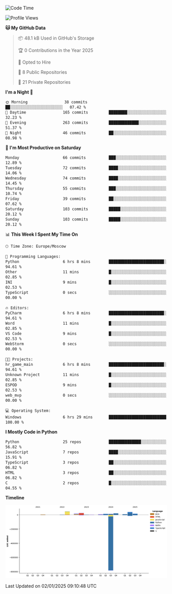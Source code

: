<!--START_SECTION:waka-->
![Code Time](http://img.shields.io/badge/Code%20Time-576%20hrs%2028%20mins-blue)

![Profile Views](http://img.shields.io/badge/Profile%20Views-6-blue)

**🐱 My GitHub Data** 

> 📦 48.1 kB Used in GitHub's Storage 
 > 
> 🏆 0 Contributions in the Year 2025
 > 
> 💼 Opted to Hire
 > 
> 📜 8 Public Repositories 
 > 
> 🔑 21 Private Repositories 
 > 
**I'm a Night 🦉** 

```text
🌞 Morning                38 commits          ██░░░░░░░░░░░░░░░░░░░░░░░   07.42 % 
🌆 Daytime                165 commits         ████████░░░░░░░░░░░░░░░░░   32.23 % 
🌃 Evening                263 commits         █████████████░░░░░░░░░░░░   51.37 % 
🌙 Night                  46 commits          ██░░░░░░░░░░░░░░░░░░░░░░░   08.98 % 
```
📅 **I'm Most Productive on Saturday** 

```text
Monday                   66 commits          ███░░░░░░░░░░░░░░░░░░░░░░   12.89 % 
Tuesday                  72 commits          ████░░░░░░░░░░░░░░░░░░░░░   14.06 % 
Wednesday                74 commits          ████░░░░░░░░░░░░░░░░░░░░░   14.45 % 
Thursday                 55 commits          ███░░░░░░░░░░░░░░░░░░░░░░   10.74 % 
Friday                   39 commits          ██░░░░░░░░░░░░░░░░░░░░░░░   07.62 % 
Saturday                 103 commits         █████░░░░░░░░░░░░░░░░░░░░   20.12 % 
Sunday                   103 commits         █████░░░░░░░░░░░░░░░░░░░░   20.12 % 
```


📊 **This Week I Spent My Time On** 

```text
🕑︎ Time Zone: Europe/Moscow

💬 Programming Languages: 
Python                   6 hrs 8 mins        ████████████████████████░   94.61 % 
Other                    11 mins             █░░░░░░░░░░░░░░░░░░░░░░░░   02.85 % 
INI                      9 mins              █░░░░░░░░░░░░░░░░░░░░░░░░   02.53 % 
TypeScript               0 secs              ░░░░░░░░░░░░░░░░░░░░░░░░░   00.00 % 

🔥 Editors: 
PyCharm                  6 hrs 8 mins        ████████████████████████░   94.61 % 
Word                     11 mins             █░░░░░░░░░░░░░░░░░░░░░░░░   02.85 % 
VS Code                  9 mins              █░░░░░░░░░░░░░░░░░░░░░░░░   02.53 % 
WebStorm                 0 secs              ░░░░░░░░░░░░░░░░░░░░░░░░░   00.00 % 

🐱‍💻 Projects: 
hr_game_main             6 hrs 8 mins        ████████████████████████░   94.61 % 
Unknown Project          11 mins             █░░░░░░░░░░░░░░░░░░░░░░░░   02.85 % 
ESPOD                    9 mins              █░░░░░░░░░░░░░░░░░░░░░░░░   02.53 % 
web_mvp                  0 secs              ░░░░░░░░░░░░░░░░░░░░░░░░░   00.00 % 

💻 Operating System: 
Windows                  6 hrs 29 mins       █████████████████████████   100.00 % 
```

**I Mostly Code in Python** 

```text
Python                   25 repos            ██████████████░░░░░░░░░░░   56.82 % 
JavaScript               7 repos             ████░░░░░░░░░░░░░░░░░░░░░   15.91 % 
TypeScript               3 repos             ██░░░░░░░░░░░░░░░░░░░░░░░   06.82 % 
HTML                     3 repos             ██░░░░░░░░░░░░░░░░░░░░░░░   06.82 % 
C                        2 repos             █░░░░░░░░░░░░░░░░░░░░░░░░   04.55 % 
```



**Timeline**

![Lines of Code chart](https://raw.githubusercontent.com/adlemx/adlemx/main/assets/bar_graph.png)


 Last Updated on 02/01/2025 09:10:48 UTC
<!--END_SECTION:waka-->
